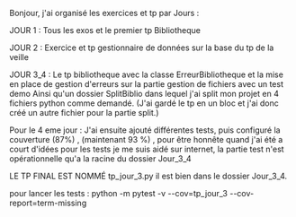Bonjour, j'ai organisé les exercices et tp par Jours : 

JOUR 1 : Tous les exos et le premier tp Bibliotheque 

JOUR 2 : Exercice et tp gestionnaire de données sur la base du tp de la veille 

JOUR 3_4 : Le tp bibliotheque avec la classe ErreurBibliotheque et la mise en place de gestion d'erreurs sur la partie gestion de fichiers avec un test demo 
Ainsi qu'un dossier SplitBiblio dans lequel j'ai split mon projet en 4 fichiers python comme demandé. (J'ai gardé le tp en un bloc et j'ai donc créé un autre fichier pour la partie split.)

Pour le 4 eme jour : J'ai ensuite ajouté différentes tests, puis configuré la couverture (87%) , (maintenant 93 %) , pour être honnête quand j'ai été a court d'idées pour les tests je me suis aidé sur internet, la partie test n'est opérationnelle qu'a la racine du dossier Jour_3_4 

LE TP FINAL EST NOMMÉ tp_jour_3.py il est bien dans le dossier Jour_3_4.

pour lancer les tests : python -m pytest -v --cov=tp_jour_3 --cov-report=term-missing


